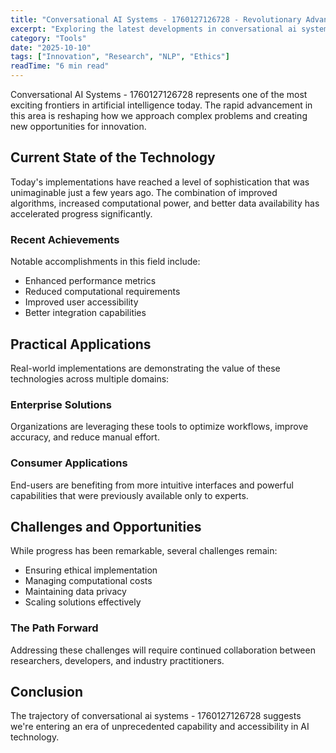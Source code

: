 ```yaml
---
title: "Conversational AI Systems - 1760127126728 - Revolutionary Advances in 2025"
excerpt: "Exploring the latest developments in conversational ai systems - 1760127126728 and their implications for the future of artificial intelligence and automation."
category: "Tools"
date: "2025-10-10"
tags: ["Innovation", "Research", "NLP", "Ethics"]
readTime: "6 min read"
---
```


Conversational AI Systems - 1760127126728 represents one of the most exciting frontiers in artificial intelligence today. The rapid advancement in this area is reshaping how we approach complex problems and creating new opportunities for innovation.

## Current State of the Technology

Today's implementations have reached a level of sophistication that was unimaginable just a few years ago. The combination of improved algorithms, increased computational power, and better data availability has accelerated progress significantly.

### Recent Achievements

Notable accomplishments in this field include:
- Enhanced performance metrics
- Reduced computational requirements
- Improved user accessibility
- Better integration capabilities

## Practical Applications

Real-world implementations are demonstrating the value of these technologies across multiple domains:

### Enterprise Solutions
Organizations are leveraging these tools to optimize workflows, improve accuracy, and reduce manual effort.

### Consumer Applications
End-users are benefiting from more intuitive interfaces and powerful capabilities that were previously available only to experts.

## Challenges and Opportunities

While progress has been remarkable, several challenges remain:
- Ensuring ethical implementation
- Managing computational costs
- Maintaining data privacy
- Scaling solutions effectively

### The Path Forward

Addressing these challenges will require continued collaboration between researchers, developers, and industry practitioners.

## Conclusion

The trajectory of conversational ai systems - 1760127126728 suggests we're entering an era of unprecedented capability and accessibility in AI technology.